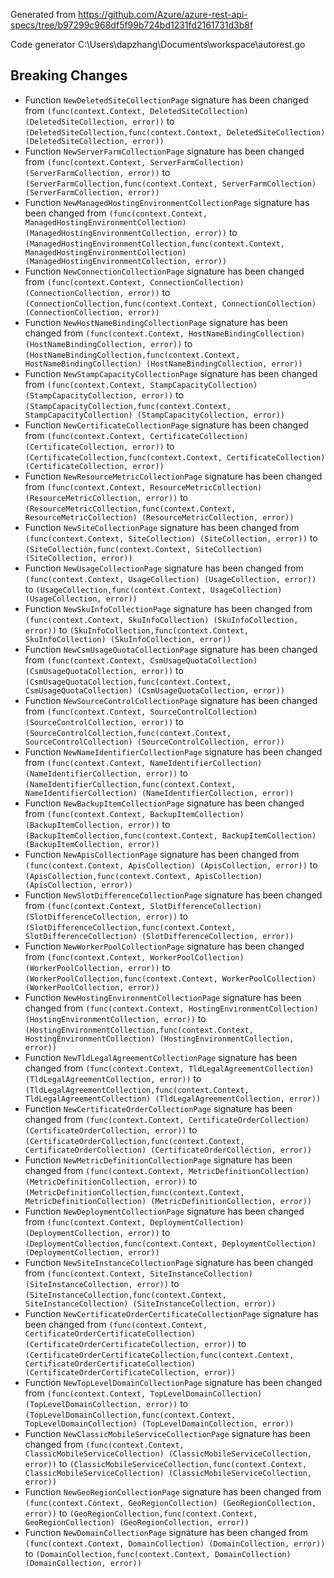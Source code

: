 
Generated from https://github.com/Azure/azure-rest-api-specs/tree/b97299c968df5f99b724bd1231fd2161731d3b8f

Code generator C:\Users\dapzhang\Documents\workspace\autorest.go

## Breaking Changes

- Function `NewDeletedSiteCollectionPage` signature has been changed from `(func(context.Context, DeletedSiteCollection) (DeletedSiteCollection, error))` to `(DeletedSiteCollection,func(context.Context, DeletedSiteCollection) (DeletedSiteCollection, error))`
- Function `NewServerFarmCollectionPage` signature has been changed from `(func(context.Context, ServerFarmCollection) (ServerFarmCollection, error))` to `(ServerFarmCollection,func(context.Context, ServerFarmCollection) (ServerFarmCollection, error))`
- Function `NewManagedHostingEnvironmentCollectionPage` signature has been changed from `(func(context.Context, ManagedHostingEnvironmentCollection) (ManagedHostingEnvironmentCollection, error))` to `(ManagedHostingEnvironmentCollection,func(context.Context, ManagedHostingEnvironmentCollection) (ManagedHostingEnvironmentCollection, error))`
- Function `NewConnectionCollectionPage` signature has been changed from `(func(context.Context, ConnectionCollection) (ConnectionCollection, error))` to `(ConnectionCollection,func(context.Context, ConnectionCollection) (ConnectionCollection, error))`
- Function `NewHostNameBindingCollectionPage` signature has been changed from `(func(context.Context, HostNameBindingCollection) (HostNameBindingCollection, error))` to `(HostNameBindingCollection,func(context.Context, HostNameBindingCollection) (HostNameBindingCollection, error))`
- Function `NewStampCapacityCollectionPage` signature has been changed from `(func(context.Context, StampCapacityCollection) (StampCapacityCollection, error))` to `(StampCapacityCollection,func(context.Context, StampCapacityCollection) (StampCapacityCollection, error))`
- Function `NewCertificateCollectionPage` signature has been changed from `(func(context.Context, CertificateCollection) (CertificateCollection, error))` to `(CertificateCollection,func(context.Context, CertificateCollection) (CertificateCollection, error))`
- Function `NewResourceMetricCollectionPage` signature has been changed from `(func(context.Context, ResourceMetricCollection) (ResourceMetricCollection, error))` to `(ResourceMetricCollection,func(context.Context, ResourceMetricCollection) (ResourceMetricCollection, error))`
- Function `NewSiteCollectionPage` signature has been changed from `(func(context.Context, SiteCollection) (SiteCollection, error))` to `(SiteCollection,func(context.Context, SiteCollection) (SiteCollection, error))`
- Function `NewUsageCollectionPage` signature has been changed from `(func(context.Context, UsageCollection) (UsageCollection, error))` to `(UsageCollection,func(context.Context, UsageCollection) (UsageCollection, error))`
- Function `NewSkuInfoCollectionPage` signature has been changed from `(func(context.Context, SkuInfoCollection) (SkuInfoCollection, error))` to `(SkuInfoCollection,func(context.Context, SkuInfoCollection) (SkuInfoCollection, error))`
- Function `NewCsmUsageQuotaCollectionPage` signature has been changed from `(func(context.Context, CsmUsageQuotaCollection) (CsmUsageQuotaCollection, error))` to `(CsmUsageQuotaCollection,func(context.Context, CsmUsageQuotaCollection) (CsmUsageQuotaCollection, error))`
- Function `NewSourceControlCollectionPage` signature has been changed from `(func(context.Context, SourceControlCollection) (SourceControlCollection, error))` to `(SourceControlCollection,func(context.Context, SourceControlCollection) (SourceControlCollection, error))`
- Function `NewNameIdentifierCollectionPage` signature has been changed from `(func(context.Context, NameIdentifierCollection) (NameIdentifierCollection, error))` to `(NameIdentifierCollection,func(context.Context, NameIdentifierCollection) (NameIdentifierCollection, error))`
- Function `NewBackupItemCollectionPage` signature has been changed from `(func(context.Context, BackupItemCollection) (BackupItemCollection, error))` to `(BackupItemCollection,func(context.Context, BackupItemCollection) (BackupItemCollection, error))`
- Function `NewApisCollectionPage` signature has been changed from `(func(context.Context, ApisCollection) (ApisCollection, error))` to `(ApisCollection,func(context.Context, ApisCollection) (ApisCollection, error))`
- Function `NewSlotDifferenceCollectionPage` signature has been changed from `(func(context.Context, SlotDifferenceCollection) (SlotDifferenceCollection, error))` to `(SlotDifferenceCollection,func(context.Context, SlotDifferenceCollection) (SlotDifferenceCollection, error))`
- Function `NewWorkerPoolCollectionPage` signature has been changed from `(func(context.Context, WorkerPoolCollection) (WorkerPoolCollection, error))` to `(WorkerPoolCollection,func(context.Context, WorkerPoolCollection) (WorkerPoolCollection, error))`
- Function `NewHostingEnvironmentCollectionPage` signature has been changed from `(func(context.Context, HostingEnvironmentCollection) (HostingEnvironmentCollection, error))` to `(HostingEnvironmentCollection,func(context.Context, HostingEnvironmentCollection) (HostingEnvironmentCollection, error))`
- Function `NewTldLegalAgreementCollectionPage` signature has been changed from `(func(context.Context, TldLegalAgreementCollection) (TldLegalAgreementCollection, error))` to `(TldLegalAgreementCollection,func(context.Context, TldLegalAgreementCollection) (TldLegalAgreementCollection, error))`
- Function `NewCertificateOrderCollectionPage` signature has been changed from `(func(context.Context, CertificateOrderCollection) (CertificateOrderCollection, error))` to `(CertificateOrderCollection,func(context.Context, CertificateOrderCollection) (CertificateOrderCollection, error))`
- Function `NewMetricDefinitionCollectionPage` signature has been changed from `(func(context.Context, MetricDefinitionCollection) (MetricDefinitionCollection, error))` to `(MetricDefinitionCollection,func(context.Context, MetricDefinitionCollection) (MetricDefinitionCollection, error))`
- Function `NewDeploymentCollectionPage` signature has been changed from `(func(context.Context, DeploymentCollection) (DeploymentCollection, error))` to `(DeploymentCollection,func(context.Context, DeploymentCollection) (DeploymentCollection, error))`
- Function `NewSiteInstanceCollectionPage` signature has been changed from `(func(context.Context, SiteInstanceCollection) (SiteInstanceCollection, error))` to `(SiteInstanceCollection,func(context.Context, SiteInstanceCollection) (SiteInstanceCollection, error))`
- Function `NewCertificateOrderCertificateCollectionPage` signature has been changed from `(func(context.Context, CertificateOrderCertificateCollection) (CertificateOrderCertificateCollection, error))` to `(CertificateOrderCertificateCollection,func(context.Context, CertificateOrderCertificateCollection) (CertificateOrderCertificateCollection, error))`
- Function `NewTopLevelDomainCollectionPage` signature has been changed from `(func(context.Context, TopLevelDomainCollection) (TopLevelDomainCollection, error))` to `(TopLevelDomainCollection,func(context.Context, TopLevelDomainCollection) (TopLevelDomainCollection, error))`
- Function `NewClassicMobileServiceCollectionPage` signature has been changed from `(func(context.Context, ClassicMobileServiceCollection) (ClassicMobileServiceCollection, error))` to `(ClassicMobileServiceCollection,func(context.Context, ClassicMobileServiceCollection) (ClassicMobileServiceCollection, error))`
- Function `NewGeoRegionCollectionPage` signature has been changed from `(func(context.Context, GeoRegionCollection) (GeoRegionCollection, error))` to `(GeoRegionCollection,func(context.Context, GeoRegionCollection) (GeoRegionCollection, error))`
- Function `NewDomainCollectionPage` signature has been changed from `(func(context.Context, DomainCollection) (DomainCollection, error))` to `(DomainCollection,func(context.Context, DomainCollection) (DomainCollection, error))`

